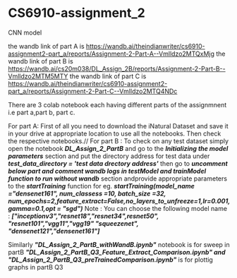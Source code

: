 # CS6910-assignment_2
CNN model

the wandb link of part A is https://wandb.ai/theindianwriter/cs6910-assignment2-part_a/reports/Assignment-2-Part-A--Vmlldzo2MTQxMjg
the wandb link of part B is https://wandb.ai/cs20m038/DL_Assign_2B/reports/Assignment-2-Part-B--Vmlldzo2MTM5MTY
the wandb link of part C is https://wandb.ai/theindianwriter/cs6910-assignment2-part_a/reports/Assignment-2-Part-C--Vmlldzo2MTQ4NDc

There are 3 colab notebook each having different parts of the assignmnent i.e part a,part b, part c.

For part A: First of all you need to download the iNatural Dataset and save it in your drive at appropriate location to use all the notebooks.
Then check the respective notebooks.//
For part B : To check on any test dataset simply open the notebook ***DL_Assign_2_PartB*** and go to the ***Initializing the model parameters*** section and put the directory address for test data under ***test_data_directory = 'test data drectory address'***
then go to ***uncomment below part and comment wandb logs in testModel and trainModel function to run without wandb*** section andprovide appropriate parameters to the ***startTraining*** function for eg. ***startTraining(model_name ="densenet161", num_classess =10, batch_size =32, num_epochs=2,feature_extract=False,no_layers_to_unfreeze=1,lr=0.001,gamma=0.1,opt = "sgd")***
Note : You can choose the following model name : 
***["inceptionv3","resnet18","resnet34",resnet50", "resnet101","vgg11","vgg19" "squeezenet", "densenet121","densenet161"]***

Similarly ***"DL_Assign_2_PartB_withWandB.ipynb"*** notebook is for sweep in partB
***"DL_Assign_2_PartB_Q3_Feature_Extract_Comparison.ipynb" and "DL_Assign_2_PartB_Q3_preTrainedComparison.ipynb"*** is for plottig graphs in partB Q3



